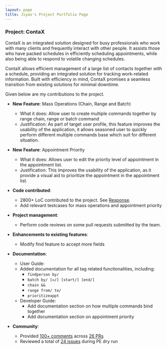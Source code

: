 ```yaml
---
layout: page
title: Jiyao's Project Portfolio Page
---
```


### Project: ContaX

ContaX is an integrated solution designed for busy professionals who work with many clients and frequently interact with other people. It assists those who have packed schedules in efficiently scheduling appointments, while also being able to respond to volatile changing schedules.

ContaX allows efficient management of a large list of contacts together with a schedule, providing an integrated solution for tracking work-related information. Built with efficiency in mind, ContaX promises a seamless transition from existing solutions for minimal downtime.

Given below are my contributions to the project.

* **New Feature**: Mass Operations (Chain, Range and Batch)
  * What it does: Allow user to create multiple commands together by range chain, range or batch command
  * Justification: As part of target user profile, this feature improves the usability of the application, it allows seasoned user to quickly perform different multiple commands base which suit for different situation.

* **New Feature**: Appointment Priority
  * What it does: Allows user to edit the priority level of appointment in the appointment list.
  * Justification: This improves the usability of the application, as it provide a visual aid to prioritize the appointment in the appointment list.

* **Code contributed**:
  * 2800+ LoC contributed to the project. See [Response](https://nus-cs2103-ay2122s2.github.io/tp-dashboard/?search=jiyao).
  * Add relevant testcases for mass operations and appointment priority

* **Project management**:
  * Perform code reviews on some pull requests submitted by the team.

* **Enhancements to existing features**:
  * Modify find feature to accept more fields

* **Documentation**:
  * User Guide:
  * Added documentation for all tag related functionalities, including:
    * `findperson by/`
    * `batch by/ [=/] [start/] [end/]`
    * `chain &&`
    * `range from/ to/`
    * `prioritizeappt`
  * Developer Guide:
    * Add documentation section on how multiple commands bind together
    * Add documentation section on appointment priority

* **Community**:
  * Provided [100+ comments](https://nus-cs2103-ay2122s2.github.io/dashboards/contents/tp-comments.html) across [26 PRs](https://github.com/AY2122S2-CS2103-W17-1/tp/pulls?q=is%3Apr++is%3Aclosed+reviewed-by%3Ahanjiyao)
  * Reviewed a total of [24 issues](https://github.com/HanJiyao/ped/issues) during PE dry run  
